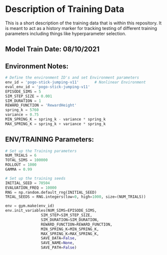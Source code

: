 # Description of Training Data
This is a short description of the training data that is within this repository. It is meant to act as a history marker for tracking testing of different training parameters including things like hyperparameter selection.

## Model Train Date: 08/10/2021

## Environment Notes:
```python
# Define the environment ID's and set Environment parameters
env_id = 'pogo-stick-jumping-v11'       # Nonlinear Environment
eval_env_id = 'pogo-stick-jumping-v11'
EPISODE_SIMS = 5
SIM_STEP_SIZE = 0.001
SIM_DURATION = 1
REWARD_FUNCTION = 'RewardHeight'
spring_k = 5760
variance = 0.75
MIN_SPRING_K = spring_k - variance * spring_k
MAX_SPRING_K = spring_k + variance * spring_k
```

## ENV/TRAINING Parameters: 
```python
# Set up the Training parameters
NUM_TRIALS = 6
TOTAL_SIMS = 100000
ROLLOUT = 1000
GAMMA = 0.99

# Set up the training seeds
INITIAL_SEED = 70504
EVALUATION_FREQ = 10000
RNG = np.random.default_rng(INITIAL_SEED)
TRIAL_SEEDS = RNG.integers(low=0, high=1000, size=(NUM_TRIALS))
```

```python
env = gym.make(env_id)
env.init_variables(NUM_SIMS=EPISODE_SIMS,
                SIM_STEP=SIM_STEP_SIZE,
                SIM_DURATION=SIM_DURATION, 
                REWARD_FUNCTION=REWARD_FUNCTION,  
                MIN_SPRING_K=MIN_SPRING_K,
                MAX_SPRING_K=MAX_SPRING_K,
                SAVE_DATA=False,
                SAVE_NAME=None, 
                SAVE_PATH=False)
```